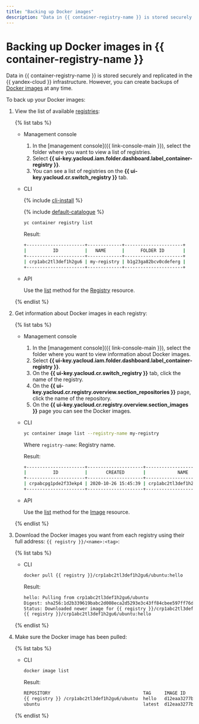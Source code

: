 ```yaml
---
title: "Backing up Docker images"
description: "Data in {{ container-registry-name }} is stored securely and replicated in the {{ yandex-cloud }} infrastructure. However, you can create backups of Docker images at any time. To back up your Docker images, follow the instructions in this article."
---
```


# Backing up Docker images in {{ container-registry-name }}

Data in {{ container-registry-name }} is stored securely and replicated in the {{ yandex-cloud }} infrastructure. However, you can create backups of [Docker images](../concepts/docker-image.md) at any time.

To back up your Docker images:

1. View the list of available [registries](registry.md):

   {% list tabs %}

   - Management console

     1. In the [management console]({{ link-console-main }}), select the folder where you want to view a list of registries.
     1. Select **{{ ui-key.yacloud.iam.folder.dashboard.label_container-registry }}**.
     1. You can see a list of registries on the **{{ ui-key.yacloud.cr.switch_registry }}** tab.

   - CLI

     {% include [cli-install](../../_includes/cli-install.md) %}

     {% include [default-catalogue](../../_includes/default-catalogue.md) %}

     ```bash
     yc container registry list
     ```

     Result:

     ```bash
     +----------------------+-------------+----------------------+
     |          ID          |   NAME      |      FOLDER ID       |
     +----------------------+-------------+----------------------+
     | crp1abc2tl3def1h2gu6 | my-registry | b1g23ga82bcv0cdeferg |
     +----------------------+-------------+----------------------+
     ```

   - API

     Use the [list](../api-ref/Registry/list.md) method for the [Registry](../api-ref/Registry/) resource.

   {% endlist %}

1. Get information about Docker images in each registry:

   {% list tabs %}

   - Management console

     1. In the [management console]({{ link-console-main }}), select the folder where you want to view information about Docker images.
     1. Select **{{ ui-key.yacloud.iam.folder.dashboard.label_container-registry }}**.
     1. On the **{{ ui-key.yacloud.cr.switch_registry }}** tab, click the name of the registry.
     1. On the **{{ ui-key.yacloud.cr.registry.overview.section_repositories }}** page, click the name of the repository.
     1. On the **{{ ui-key.yacloud.cr.registry.overview.section_images }}** page you can see the Docker images.

   - CLI

     ```bash
     yc container image list --registry-name my-registry
     ```

     Where `registry-name`: Registry name.

     Result:

     ```bash
     +----------------------+---------------------+-----------------------------+-------+-----------------+
     |          ID          |       CREATED       |            NAME             | TAGS  | COMPRESSED SIZE |
     +----------------------+---------------------+-----------------------------+-------+-----------------+
     | crpabcpg1pde2f33ekp4 | 2020-10-26 15:45:39 | crp1abc2tl3def1h2gu6/ubuntu | hello | 27.2 MB         |
     +----------------------+---------------------+-----------------------------+-------+-----------------+
     ```

   - API

     Use the [list](../api-ref/Image/list.md) method for the [Image](../api-ref/Image/) resource.

   {% endlist %}

1. Download the Docker images you want from each registry using their full address: `{{ registry }}/<name>:<tag>`:

   {% list tabs %}

   - CLI

     ```bash
     docker pull {{ registry }}/crp1abc2tl3def1h2gu6/ubuntu:hello
     ```

     Result:

     ```bash
     hello: Pulling from crp1abc2tl3def1h2gu6/ubuntu
     Digest: sha256:1d2b339619babc2d008eca2d5293e3c43ff84cbee597ff76dd3e7f7de3e84956
     Status: Downloaded newer image for {{ registry }}/crp1abc2tl3def1h2gu6/ubuntu:hello
     {{ registry }}/crp1abc2tl3def1h2gu6/ubuntu:hello
     ```

   {% endlist %}

1. Make sure the Docker image has been pulled:

   {% list tabs %}

   - CLI

     ```bash
     docker image list
     ```

     Result:

     ```bash
     REPOSITORY                                   TAG     IMAGE ID      CREATED     SIZE
     {{ registry }} /crp1abc2tl3def1h2gu6/ubuntu  hello   d12eaa3277bc  3 days ago  72.9MB
     ubuntu                                       latest  d12eaa3277bc  3 days ago  72.9MB
     ```

   {% endlist %}